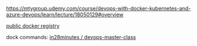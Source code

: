 https://mtygroup.udemy.com/course/devops-with-docker-kubernetes-and-azure-devops/learn/lecture/18050129#overview


[public docker registry](https://hub.docker.com)

dock commands: [in28minutes / devops-master-class](https://github.com/in28minutes/devops-master-class/tree/master/docker#commands)